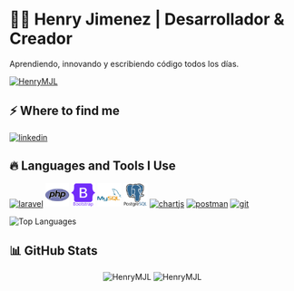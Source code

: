 <h1>👨‍💻 Henry Jimenez | Desarrollador & Creador</h1>
<p>Aprendiendo, innovando y escribiendo código todos los días.</p>
<p><a href="https://github.com/ryo-ma/github-profile-trophy"><img src="https://github-profile-trophy.vercel.app/?username=HenryMJL" alt="HenryMJL" /></a></p>

<h2>⚡️ Where to find me</h2>
<p><a target="_blank" href="https://www.linkedin.com/in/www.linkedin.com/in/henry-jimenez-5970bb295" style="display: inline-block;"><img src="https://img.shields.io/badge/linkedin-logo?style=for-the-badge&logo=linkedin&logoColor=white&color=%230a77b6" alt="linkedin" /></a></p>

<h2>🔥 Languages and Tools I Use</h2>
<p><a target="_blank" href="https://img.shields.io/badge/laravel-%23FF2D20.svg" style="display: inline-block;"><img src="https://img.shields.io/badge/laravel-%23FF2D20.svg?style=for-the-badge&logo=laravel&logoColor=white" alt="laravel" width="102" height="32" /></a>
<a target="_blank" href="https://raw.githubusercontent.com/devicons/devicon/master/icons/php/php-original.svg" style="display: inline-block;"><img src="https://raw.githubusercontent.com/devicons/devicon/master/icons/php/php-original.svg" alt="php" width="42" height="42" /></a>
<a target="_blank" href="https://raw.githubusercontent.com/devicons/devicon/master/icons/bootstrap/bootstrap-plain-wordmark.svg" style="display: inline-block;"><img src="https://raw.githubusercontent.com/devicons/devicon/master/icons/bootstrap/bootstrap-plain-wordmark.svg" alt="bootstrap" width="42" height="42" /></a>
<a target="_blank" href="https://raw.githubusercontent.com/devicons/devicon/master/icons/mysql/mysql-original-wordmark.svg" style="display: inline-block;"><img src="https://raw.githubusercontent.com/devicons/devicon/master/icons/mysql/mysql-original-wordmark.svg" alt="mysql" width="42" height="42" /></a>
<a target="_blank" href="https://raw.githubusercontent.com/devicons/devicon/master/icons/postgresql/postgresql-original-wordmark.svg" style="display: inline-block;"><img src="https://raw.githubusercontent.com/devicons/devicon/master/icons/postgresql/postgresql-original-wordmark.svg" alt="postgresql" width="42" height="42" /></a>
<a target="_blank" href="https://www.chartjs.org/media/logo-title.svg" style="display: inline-block;"><img src="https://www.chartjs.org/media/logo-title.svg" alt="chartjs" width="42" height="42" /></a>
<a target="_blank" href="https://www.vectorlogo.zone/logos/getpostman/getpostman-icon.svg" style="display: inline-block;"><img src="https://www.vectorlogo.zone/logos/getpostman/getpostman-icon.svg" alt="postman" width="42" height="42" /></a>
<a target="_blank" href="https://www.vectorlogo.zone/logos/git-scm/git-scm-icon.svg" style="display: inline-block;"><img src="https://www.vectorlogo.zone/logos/git-scm/git-scm-icon.svg" alt="git" width="42" height="42" /></a></p>

<!--## 🔥 Tecnologías más utilizadas  -->
<p align="left">
  <img src="https://github-readme-stats.vercel.app/api/top-langs?username=HenryMJL&show_icons=true&locale=en&layout=compact" alt="Top Languages" />
</p>

## 📊 GitHub Stats  
<p align="center">
  <img width="48%" src="https://github-readme-stats.vercel.app/api?username=HenryMJL&show_icons=true&locale=en" alt="HenryMJL" />
  <img width="48%" src="https://github-readme-streak-stats.herokuapp.com/?user=HenryMJL&" alt="HenryMJL" />
</p>

<!--
**HenryMJL/henrymjl** is a ✨ _special_ ✨ repository because its `README.md` (this file) appears on your GitHub profile.

Here are some ideas to get you started:

- 🔭 I’m currently working on ...
- 🌱 I’m currently learning ...
- 👯 I’m looking to collaborate on ...
- 🤔 I’m looking for help with ...
- 💬 Ask me about ...
- 📫 How to reach me: ...
- 😄 Pronouns: ...
- ⚡ Fun fact: ...
-->
